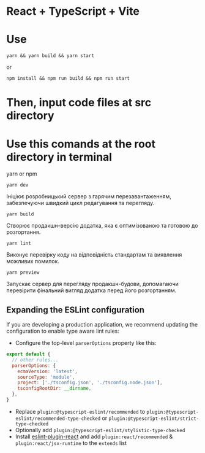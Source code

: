# React + TypeScript + Vite

# Use

```
yarn && yarn build && yarn start
```
or
```
npm install && npm run build && npm run start
```
# Then, input code files at src directory

# Use this comands at the root directory in terminal
yarn or npm

```
yarn dev
```

Ініціює розробницький сервер з гарячим перезавантаженням,
забезпечуючи швидкий цикл редагування та перегляду.

```
yarn build
```

Створює продакшн-версію додатка, яка є оптимізованою та готовою
до розгортання.

```
yarn lint
```

Виконує перевірку коду на відповідність стандартам та виявлення
можливих помилок.

```
yarn preview
```

Запускає сервер для перегляду продакшн-будови, допомагаючи
перевірити фінальний вигляд додатка перед його розгортанням.

## Expanding the ESLint configuration

If you are developing a production application, we recommend updating the configuration to enable type aware lint rules:

- Configure the top-level `parserOptions` property like this:

```js
export default {
  // other rules...
  parserOptions: {
    ecmaVersion: 'latest',
    sourceType: 'module',
    project: ['./tsconfig.json', './tsconfig.node.json'],
    tsconfigRootDir: __dirname,
  },
}
```

- Replace `plugin:@typescript-eslint/recommended` to `plugin:@typescript-eslint/recommended-type-checked` or `plugin:@typescript-eslint/strict-type-checked`
- Optionally add `plugin:@typescript-eslint/stylistic-type-checked`
- Install [eslint-plugin-react](https://github.com/jsx-eslint/eslint-plugin-react) and add `plugin:react/recommended` & `plugin:react/jsx-runtime` to the `extends` list
